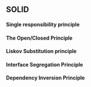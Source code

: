 ## SOLID
#### Single responsibility principle
#### The Open/Closed Principle
#### Liskov Substitution principle
#### Interface Segregation Principle
#### Dependency Inversion Principle